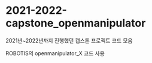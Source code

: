 # 2021-2022-capstone_openmanipulator
2021년~2022년까지 진행했던 캡스톤 프로젝트 코드 모음

ROBOTIS의 openmanipulator_X 코드 사용
